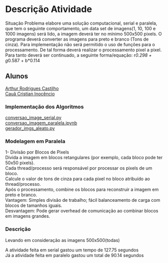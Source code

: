 # Descrição Atividade
Situação Problema elabore uma solução computacional, serial e paralela, que tem o seguinte comportamento, um data set de imagens(1, 10, 100 e 1000 imagens) será lido, a imagem deverá ter no mínimo 500x500 pixels. O programa deverá converter as imagens para preto e branco (Tons de cinza). Para implementação não será permitido o uso de funções para o processamento. De tal forma deverá realizar o processamento pixel a pixel. Para tanto deverá ser continuado, a seguinte forma/equação: r*0.298 + g*0.587 + b*0.114

## Alunos
[Arthur Rodrigues Castilho](https://github.com/ArthurRCastilho)<br>
[Cauã Cristian Inocêncio](https://github.com/CauaCristian)<br>

### Implementação dos Algoritmos

[conversao_image_serial.py](https://github.com/ArthurRCastilho/Programacao-Paralela/blob/main/atividades/Convers%C3%A3o%20de%20Imagens/serial/conversao_image_serial.py) <br>
[conversao_imagem_paralela.ipynb](https://github.com/ArthurRCastilho/Programacao-Paralela/blob/main/atividades/Convers%C3%A3o%20de%20Imagens/paralela/conversao_img_paralela.ipynb) <br>
[gerador_imgs_aleato.py](https://github.com/ArthurRCastilho/Programacao-Paralela/blob/main/atividades/Convers%C3%A3o%20de%20Imagens/gerador_imgs_aleato.py) <br>


### Modelagem em Paralela

1- Divisão por Blocos de Pixels<br>
Divida a imagem em blocos retangulares (por exemplo, cada bloco pode ter 50x50 pixels).<br>
Cada thread/processo será responsável por processar os pixels de um bloco.<br>
Calcule o valor de tons de cinza para cada pixel no bloco atribuído ao thread/processo.<br>
Após o processamento, combine os blocos para reconstruir a imagem em preto e branco.<br>
Vantagem: Simples divisão de trabalho; fácil balanceamento de carga com blocos de tamanhos iguais.<br>
Desvantagem: Pode gerar overhead de comunicação ao combinar blocos em imagens grandes.<br>

### Descrição
Levando em consideração as imagens 500x500(todas)<br>

A atividade feita em serial gastou um tempo de 127.75 segundos<br>
Já a atividade feita em paralelo gastou um total de 90.14 segundos<br>